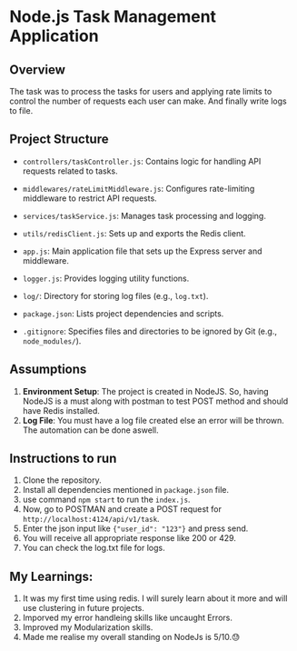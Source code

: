 # Node.js Task Management Application

## Overview

The task was to process the tasks for users and applying rate limits to control the number of requests each user can make. And finally write logs to file.

## Project Structure

  - `controllers/taskController.js`: Contains logic for handling API requests related to tasks.
  - `middlewares/rateLimitMiddleware.js`: Configures rate-limiting middleware to restrict API requests.
  - `services/taskService.js`: Manages task processing and logging.
  - `utils/redisClient.js`: Sets up and exports the Redis client.
  - `app.js`: Main application file that sets up the Express server and middleware.
  - `logger.js`: Provides logging utility functions.

- `log/`: Directory for storing log files (e.g., `log.txt`).

- `package.json`: Lists project dependencies and scripts.

- `.gitignore`: Specifies files and directories to be ignored by Git (e.g., `node_modules/`).

## Assumptions

1. **Environment Setup**: The project is created in NodeJS. So, having NodeJS is a must along with postman to test POST method and should have Redis installed.
2. **Log File**: You must have a log file created else an error will be thrown. The automation can be done aswell.

## Instructions to run

1. Clone the repository.
2. Install all dependencies mentioned in `package.json` file.
3. use command `npm start` to run the `index.js`.
4. Now, go to POSTMAN and create a POST request for `http://localhost:4124/api/v1/task`.
5. Enter the json input like `{"user_id": "123"}` and press send.
6. You will receive all appropriate response like 200 or 429.
7. You can check the log.txt file for logs.

## My Learnings:

1. It was my first time using redis. I will surely learn about it more and will use clustering in future projects.
2. Imporved my error handleing skills like uncaught Errors.
3. Improved my Modularization skills.
4. Made me realise my overall standing on NodeJs is 5/10.😓

